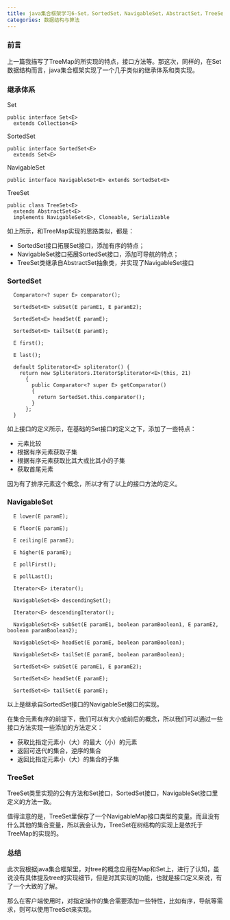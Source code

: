```yaml
---
title: java集合框架学习6-Set，SortedSet，NavigableSet，AbstractSet，TreeSet
categories: 数据结构与算法
---
```


### 前言

上一篇我描写了TreeMap的所实现的特点，接口方法等。那这次，同样的，在Set数据结构而言，java集合框架实现了一个几乎类似的继承体系和类实现。

### 继承体系

Set

```
public interface Set<E>
  extends Collection<E>
```

SortedSet

```
public interface SortedSet<E>
  extends Set<E>
```

NavigableSet

```
public interface NavigableSet<E> extends SortedSet<E>
```

TreeSet

```
public class TreeSet<E>
  extends AbstractSet<E>
  implements NavigableSet<E>, Cloneable, Serializable
```

如上所示，和TreeMap实现的思路类似，都是：

* SortedSet接口拓展Set接口，添加有序的特点；
* NavigableSet接口拓展SortedSet接口，添加可导航的特点；
* TreeSet类继承自AbstractSet抽象类，并实现了NavigableSet接口

### SortedSet

```
  Comparator<? super E> comparator();
  
  SortedSet<E> subSet(E paramE1, E paramE2);
  
  SortedSet<E> headSet(E paramE);
  
  SortedSet<E> tailSet(E paramE);
  
  E first();
  
  E last();
  
  default Spliterator<E> spliterator() {
    return new Spliterators.IteratorSpliterator<E>(this, 21)
      {
        public Comparator<? super E> getComparator()
        {
          return SortedSet.this.comparator();
        }
      };
  }
```

如上接口的定义所示，在基础的Set接口的定义之下，添加了一些特点：

* 元素比较
* 根据有序元素获取子集
* 根据有序元素获取比其大或比其小的子集
* 获取首尾元素

因为有了排序元素这个概念，所以才有了以上的接口方法的定义。

### NavigableSet

```
  E lower(E paramE);
  
  E floor(E paramE);
  
  E ceiling(E paramE);
  
  E higher(E paramE);
  
  E pollFirst();
  
  E pollLast();
  
  Iterator<E> iterator();
  
  NavigableSet<E> descendingSet();
  
  Iterator<E> descendingIterator();
  
  NavigableSet<E> subSet(E paramE1, boolean paramBoolean1, E paramE2, boolean paramBoolean2);
  
  NavigableSet<E> headSet(E paramE, boolean paramBoolean);
  
  NavigableSet<E> tailSet(E paramE, boolean paramBoolean);
  
  SortedSet<E> subSet(E paramE1, E paramE2);
  
  SortedSet<E> headSet(E paramE);
  
  SortedSet<E> tailSet(E paramE);
```

以上是继承自SortedSet接口的NavigableSet接口的实现。

在集合元素有序的前提下，我们可以有大小或前后的概念，所以我们可以通过一些接口方法实现一些添加的方法定义：

* 获取比指定元素小（大）的最大（小）的元素
* 返回可迭代的集合，逆序的集合
* 返回比指定元素小（大）的集合的子集

### TreeSet

TreeSet类里实现的公有方法和Set接口，SortedSet接口，NavigableSet接口里定义的方法一致。

值得注意的是，TreeSet里保存了一个NavigableMap接口类型的变量。而且没有什么其他的集合变量，所以我会认为，TreeSet在树结构的实现上是依托于TreeMap的实现的。

### 总结

此次我根据java集合框架里，对tree的概念应用在Map和Set上，进行了认知，虽说没有具体提及tree的实现细节，但是对其实现的功能，也就是接口定义来说，有了一个大致的了解。

那么在客户端使用时，对指定操作的集合需要添加一些特性，比如有序，导航等需求，则可以使用TreeSet来实现。